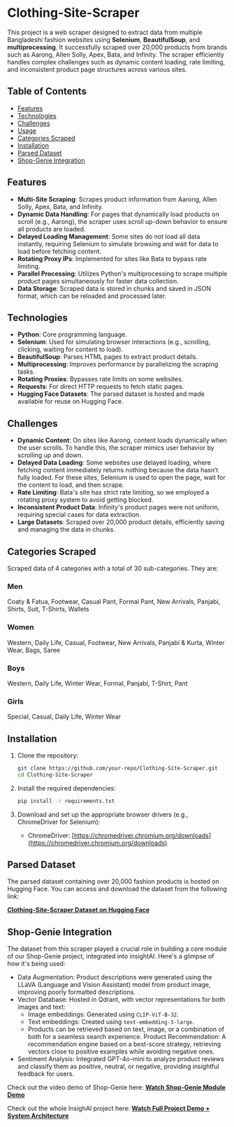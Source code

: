 # Clothing-Site-Scraper

This project is a web scraper designed to extract data from multiple Bangladeshi fashion websites using **Selenium**, **BeautifulSoup**, and **multiprocessing**. It successfully scraped over 20,000 products from brands such as Aarong, Allen Solly, Apex, Bata, and Infinity. The scraper efficiently handles complex challenges such as dynamic content loading, rate limiting, and inconsistent product page structures across various sites.

## Table of Contents
- [Features](#features)
- [Technologies](#technologies)
- [Challenges](#challenges)
- [Usage](#usage)
- [Categories Scraped](#categories-scraped)
- [Installation](#installation)
- [Parsed Dataset](#parsed-dataset)
- [Shop-Genie Integration](#shop-genie-integration)

## Features
- **Multi-Site Scraping**: Scrapes product information from Aarong, Allen Solly, Apex, Bata, and Infinity.
- **Dynamic Data Handling**: For pages that dynamically load products on scroll (e.g., Aarong), the scraper uses scroll up-down behavior to ensure all products are loaded.
- **Delayed Loading Management**: Some sites do not load all data instantly, requiring Selenium to simulate browsing and wait for data to load before fetching content.
- **Rotating Proxy IPs**: Implemented for sites like Bata to bypass rate limiting.
- **Parallel Processing**: Utilizes Python's multiprocessing to scrape multiple product pages simultaneously for faster data collection.
- **Data Storage**: Scraped data is stored in chunks and saved in JSON format, which can be reloaded and processed later.

## Technologies
- **Python**: Core programming language.
- **Selenium**: Used for simulating browser interactions (e.g., scrolling, clicking, waiting for content to load).
- **BeautifulSoup**: Parses HTML pages to extract product details.
- **Multiprocessing**: Improves performance by parallelizing the scraping tasks.
- **Rotating Proxies**: Bypasses rate limits on some websites.
- **Requests**: For direct HTTP requests to fetch static pages.
- **Hugging Face Datasets**: The parsed dataset is hosted and made available for reuse on Hugging Face.

## Challenges
- **Dynamic Content**: On sites like Aarong, content loads dynamically when the user scrolls. To handle this, the scraper mimics user behavior by scrolling up and down.
- **Delayed Data Loading**: Some websites use delayed loading, where fetching content immediately returns nothing because the data hasn’t fully loaded. For these sites, Selenium is used to open the page, wait for the content to load, and then scrape.
- **Rate Limiting**: Bata's site has strict rate limiting, so we employed a rotating proxy system to avoid getting blocked.
- **Inconsistent Product Data**: Infinity's product pages were not uniform, requiring special cases for data extraction.
- **Large Datasets**: Scraped over 20,000 product details, efficiently saving and managing the data in chunks.



## Categories Scraped
Scraped data of 4 categories with a total of 30 sub-categories. They are:

### Men
Coaty & Fatua, Footwear, Casual Pant, Formal Pant, New Arrivals, Panjabi, Shirts, Suit, T-Shirts, Wallets

### Women
Western, Daily Life, Casual, Footwear, New Arrivals, Panjabi & Kurta, Winter Wear, Bags, Saree

### Boys
Western, Daily Life, Winter Wear, Formal, Panjabi, T-Shirt, Pant

### Girls
Special, Casual, Daily Life, Winter Wear

## Installation
1. Clone the repository:
   ```bash
   git clone https://github.com/your-repo/Clothing-Site-Scraper.git
   cd Clothing-Site-Scraper
   ```

2. Install the required dependencies:
   ```bash
   pip install -r requirements.txt
   ```

3. Download and set up the appropriate browser drivers (e.g., ChromeDriver for Selenium):
   - ChromeDriver: [https://chromedriver.chromium.org/downloads](https://chromedriver.chromium.org/downloads)

## Parsed Dataset
The parsed dataset containing over 20,000 fashion products is hosted on Hugging Face. You can access and download the dataset from the following link:

[**Clothing-Site-Scraper Dataset on Hugging Face**](https://huggingface.co/datasets/Melikshah/products)

## Shop-Genie Integration
The dataset from this scraper played a crucial role in building a core module of our Shop-Genie project, integrated into insightAI. Here's a glimpse of how it's being used:

- Data Augmentation: Product descriptions were generated using the LLaVA (Language and Vision Assistant) model from product image, improving poorly formatted descriptions.
- Vector Database: Hosted in Qdrant, with vector representations for both images and text:
  - Image embeddings: Generated using `CLIP-ViT-B-32`.
  - Text embeddings: Created using `text-embedding-3-large`.
  - Products can be retrieved based on text, image, or a combination of both for a seamless search experience.
Product Recommendation: A recommendation engine based on a best-score strategy, retrieving vectors close to positive examples while avoiding negative ones.
- Sentiment Analysis: Integrated GPT-4o-mini to analyze product reviews and classify them as positive, neutral, or negative, providing insightful feedback for users.

Check out the video demo of Shop-Genie here: [**Watch Shop-Genie Module Demo**](https://youtu.be/LgaAnftgMvQ?si=neQWr30QoaN1-tge)

Check out the whole InsighAI project here: [**Watch Full Project Demo + System Architecture**](https://www.youtube.com/watch?v=Csjt2n3_XJ8&feature=youtu.be)